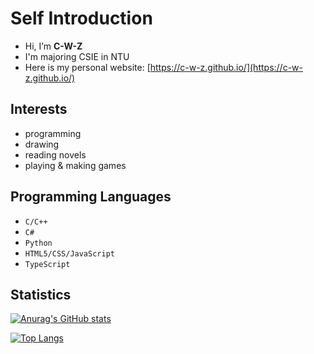 # Self Introduction
- Hi, I’m **C-W-Z**
- I'm majoring CSIE in NTU
- Here is my personal website: [https://c-w-z.github.io/](https://c-w-z.github.io/)
## Interests
- programming
- drawing
- reading novels
- playing & making games
## Programming Languages
- `C/C++`
- `C#`
- `Python`
- `HTML5/CSS/JavaScript`
- `TypeScript`

## Statistics
[![Anurag's GitHub stats](https://github-readme-stats.vercel.app/api?username=C-W-Z&show_icons=true&theme=dark)](https://github.com/anuraghazra/github-readme-stats)

[![Top Langs](https://github-readme-stats.vercel.app/api/top-langs/?username=C-W-Z&layout=compact&theme=dark)](https://github.com/anuraghazra/github-readme-stats)

<!---
- 💞️ I’m looking to collaborate on ...
- 📫 How to reach me ...
--->

<!---
C-W-Z/C-W-Z is a ✨ special ✨ repository because its `README.md` (this file) appears on your GitHub profile.
You can click the Preview link to take a look at your changes.
--->
